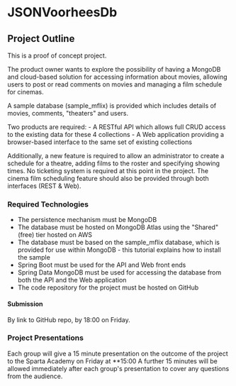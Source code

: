 # JSONVoorheesDb

## Project Outline
This is a proof of concept project.

The product owner wants to explore the possibility of having a MongoDB and cloud-based solution for accessing information about movies, allowing users to post or read comments on movies and managing a film schedule for cinemas.

A sample database (sample_mflix) is provided which includes details of movies, comments, "theaters" and users.

Two products are required: - A RESTful API which allows full CRUD access to the existing data for these 4 collections - A Web application providing a browser-based interface to the same set of existing collections

Additionally, a new feature is required to allow an administrator to create a schedule for a theatre, adding films to the roster and specifying showing times. No ticketing system is required at this point in the project. The cinema film scheduling feature should also be provided through both interfaces (REST & Web).

### Required Technologies
- The persistence mechanism must be MongoDB
- The database must be hosted on MongoDB Atlas using the "Shared" (free) tier hosted on AWS
- The database must be based on the sample_mflix database, which is provided for use within MongoDB - this tutorial explains how to install the sample
- Spring Boot must be used for the API and Web front ends
- Spring Data MongoDB must be used for accessing the database from both the API and the Web application
- The code repository for the project must be hosted on GitHub

#### Submission
By link to GitHub repo, by 18:00 on Friday.

### Project Presentations
Each group will give a 15 minute presentation on the outcome of the project to the Sparta Academy on Friday at **15:00 A further 15 minutes will be allowed immediately after each group's presentation to cover any questions from the audience.
